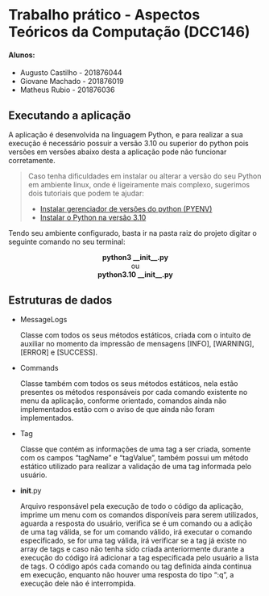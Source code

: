 # Trabalho prático - Aspectos Teóricos da Computação (DCC146)

#### Alunos: 
- Augusto Castilho  - 201876044
- Giovane Machado   - 201876019
- Matheus Rubio     - 201876036

## Executando a aplicação

A aplicação é desenvolvida na linguagem Python, e para realizar a sua execução é necessário possuir a versão 3.10 ou superior do python pois versões em versões abaixo desta a aplicação pode não funcionar corretamente.
> Caso tenha dificuldades em instalar ou alterar a versão do seu Python em ambiente linux, onde é ligeiramente mais complexo, sugerimos dois tutoriais que podem te ajudar:
>   - [Instalar gerenciador de versões do python (PYENV)](https://gist.github.com/luzfcb/ef29561ff81e81e348ab7d6824e14404)
>   - [Instalar o Python na versão 3.10](https://computingforgeeks.com/how-to-install-python-on-ubuntu-linux-system/)

Tendo seu ambiente configurado, basta ir na pasta raiz do projeto digitar o seguinte comando no seu terminal:

<p align=center>
  <b>python3 __init__.py</b><br>
  ou <br>
  <b>python3.10 __init__.py</b><br>
</p>

## Estruturas de dados
- MessageLogs

  Classe com todos os seus métodos estáticos, criada com o intuito de auxiliar no momento da impressão de mensagens [INFO], [WARNING], [ERROR] e [SUCCESS].
- Commands

  Classe também com todos os seus métodos estáticos, nela estão presentes os métodos responsáveis por cada comando existente no menu da aplicação, conforme orientado, comandos ainda não implementados estão com o aviso de que ainda não foram implementados.
- Tag

	Classe que contém as informações de uma tag a ser criada, somente com os campos “tagName” e “tagValue”, também possui um método estático utilizado para realizar a validação de uma tag informada pelo usuário.

- __init__.py

  Arquivo responsável pela execução de todo o código da aplicação, imprime um menu com os comandos disponíveis para serem utilizados, aguarda a resposta do usuário, verifica se é um comando ou a adição de uma tag válida, se for um comando válido, irá executar o comando especificado, se for uma tag válida, irá verificar se a tag já existe no array de tags e caso não tenha sido criada anteriormente durante a execução do código irá adicionar a tag especificada pelo usuário a lista de tags. O código após cada comando ou tag definida ainda continua em execução, enquanto não houver uma resposta do tipo “:q”, a execução dele não é interrompida.
